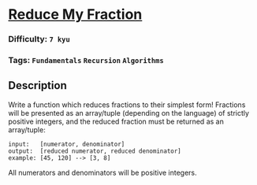# [Reduce My Fraction](https://www.codewars.com/kata/576400f2f716ca816d001614)

### Difficulty: `7 kyu`

### Tags: `Fundamentals` `Recursion` `Algorithms`

## Description

Write a function which reduces fractions to their simplest form! Fractions will be presented as an array/tuple (depending on the language) of strictly positive integers, and the reduced fraction must be returned as an array/tuple:

```
input:   [numerator, denominator]
output:  [reduced numerator, reduced denominator]
example: [45, 120] --> [3, 8]
```

All numerators and denominators will be positive integers.